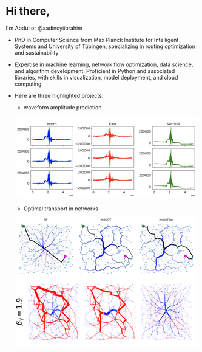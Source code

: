 # Hi there, 

I'm Abdul or @aadinoyiibrahim

 - PhD in Computer Science from Max Planck Institute for Intelligent Systems and University of Tübingen, specializing in routing optimization and sustainability
 - Expertise in machine learning, network flow optimization, data science, and algorithm development. Proficient in Python and associated libraries, with skills in visualization, model deployment, and cloud computing
 - Here are three highlighted projects:
    - waveform amplitude prediction

    <p align="center">
    <img src ="./figs/waveform_pred.png"><br>
    </p>

    - Optimal transport in networks
    <p align="center">
    <img src ="./figs/allpaths.png"><br>
    <img src ="./figs/allpaths2.png"><br>
    </p>